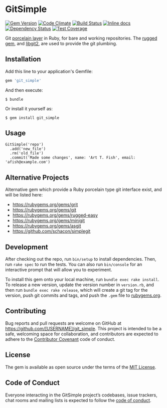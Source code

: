 # GitSimple

[![Gem Version](https://badge.fury.io/rb/git_simple.svg)](http://badge.fury.io/rb/git_simple)
[![Code Climate](https://codeclimate.com/github/acant/git_simple.svg)](https://codeclimate.com/github/acant/git_simple)
[![Build Status](https://travis-ci.org/acant/git_simple.svg?branch=master)](https://travis-ci.org/acant/git_simple)
[![Inline docs](http://inch-ci.org/github/acant/git_simple.svg?branch=master)](http://inch-ci.org/github/acant/git_simple)
[![Dependency Status](https://gemnasium.com/acant/git_simple.svg)](https://gemnasium.com/acant/git_simple)
[![Test Coverage](https://codeclimate.com/github/acant/git_simple/badges/coverage.svg)](https://codeclimate.com/github/acant/git_simple/coverage)

Git [porcelain layer](https://git-scm.com/book/en/v2/Git-Internals-Plumbing-and-Porcelain)
in Ruby, for bare and working repositories. The [rugged gem](https://github.com/libgit2/rugged),
and [libgit2](https://libgit2.github.com/), are used to provide the git plumbing.

## Installation

Add this line to your application's Gemfile:

```ruby
gem 'git_simple'
```

And then execute:

    $ bundle

Or install it yourself as:

    $ gem install git_simple

## Usage

```
GitSimple('repo')
  .add('new_file')
  .rm('old_file')
  .commit('Made some changes', name: 'Art T. Fish', email: 'afish@example.com')
```

## Alternative Projects

Alternative gem which provide a Ruby porcelain type git interface exist, and
will be listed here:

* https://rubygems.org/gems/grit
* https://rubygems.org/gems/git
* https://rubygems.org/gems/rugged-easy
* https://rubygems.org/gems/minigit
* https://rubygems.org/gems/asgit
* https://github.com/schacon/simplegit

## Development

After checking out the repo, run `bin/setup` to install dependencies. Then, run `rake spec` to run the tests. You can also run `bin/console` for an interactive prompt that will allow you to experiment.

To install this gem onto your local machine, run `bundle exec rake install`. To release a new version, update the version number in `version.rb`, and then run `bundle exec rake release`, which will create a git tag for the version, push git commits and tags, and push the `.gem` file to [rubygems.org](https://rubygems.org).

## Contributing

Bug reports and pull requests are welcome on GitHub at https://github.com/[USERNAME]/git_simple. This project is intended to be a safe, welcoming space for collaboration, and contributors are expected to adhere to the [Contributor Covenant](http://contributor-covenant.org) code of conduct.

## License

The gem is available as open source under the terms of the [MIT License](http://opensource.org/licenses/MIT).

## Code of Conduct

Everyone interacting in the GitSimple project’s codebases, issue trackers, chat rooms and mailing lists is expected to follow the [code of conduct](https://github.com/[USERNAME]/git_simple/blob/master/CODE_OF_CONDUCT.md).
